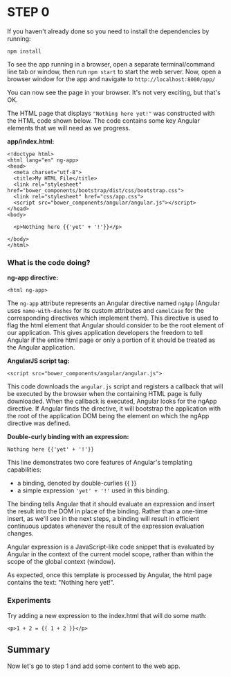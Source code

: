 # STEP 0

If you haven't already done so you need to install the dependencies by running:

```
npm install
```

To see the app running in a browser, open a separate terminal/command line tab or window, then run `npm start` to start the web server. Now, open a browser window for the app and navigate to `http://localhost:8000/app/`

You can now see the page in your browser. It's not very exciting, but that's OK.

The HTML page that displays `"Nothing here yet!"` was constructed with the HTML code shown below. The code contains some key Angular elements that we will need as we progress.

**app/index.html:**
```
<!doctype html>
<html lang="en" ng-app>
<head>
  <meta charset="utf-8">
  <title>My HTML File</title>
  <link rel="stylesheet" href="bower_components/bootstrap/dist/css/bootstrap.css">
  <link rel="stylesheet" href="css/app.css">
  <script src="bower_components/angular/angular.js"></script>
</head>
<body>

  <p>Nothing here {{'yet' + '!'}}</p>

</body>
</html>
```

### What is the code doing?

**ng-app directive:**
```
<html ng-app>
```

The `ng-app` attribute represents an Angular directive named `ngApp` (Angular uses `name-with-dashes` for its custom attributes and `camelCase` for the corresponding directives which implement them). This directive is used to flag the html element that Angular should consider to be the root element of our application. This gives application developers the freedom to tell Angular if the entire html page or only a portion of it should be treated as the Angular application.

**AngularJS script tag:**
```
<script src="bower_components/angular/angular.js">
```
This code downloads the `angular.js` script and registers a callback that will be executed by the browser when the containing HTML page is fully downloaded. When the callback is executed, Angular looks for the ngApp directive. If Angular finds the directive, it will bootstrap the application with the root of the application DOM being the element on which the ngApp directive was defined.

**Double-curly binding with an expression:**
```
Nothing here {{'yet' + '!'}}
```
This line demonstrates two core features of Angular's templating capabilities:

 - a binding, denoted by double-curlies {{ }} 
 - a simple expression `'yet' + '!'` used in this binding.

The binding tells Angular that it should evaluate an expression and insert the result into the DOM in place of the binding. Rather than a one-time insert, as we'll see in the next steps, a binding will result in efficient continuous updates whenever the result of the expression evaluation changes.

Angular expression is a JavaScript-like code snippet that is evaluated by Angular in the context of the current model scope, rather than within the scope of the global context (window).

As expected, once this template is processed by Angular, the html page contains the text: "Nothing here yet!".

### Experiments

Try adding a new expression to the index.html that will do some math:
```
<p>1 + 2 = {{ 1 + 2 }}</p>
```

## Summary

Now let's go to step 1 and add some content to the web app.